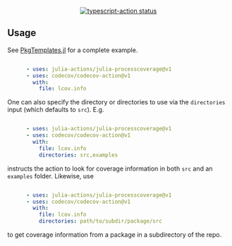 <p align="center">
  <a href="https://github.com/actions/typescript-action/actions"><img alt="typescript-action status" src="https://github.com/actions/typescript-action/workflows/build-test/badge.svg"></a>
</p>

## Usage

See [PkgTemplates.jl](https://github.com/invenia/PkgTemplates.jl/blob/master/test/fixtures/AllPlugins/.github/workflows/ci.yml) for a complete example.

```yaml

      - uses: julia-actions/julia-processcoverage@v1
      - uses: codecov/codecov-action@v1
        with:
          file: lcov.info
```

One can also specify the directory or directories to use via the `directories` input (which defaults to `src`). E.g.
```yaml

      - uses: julia-actions/julia-processcoverage@v1
      - uses: codecov/codecov-action@v1
        with:
          file: lcov.info
          directories: src,examples
```
instructs the action to look for coverage information in both `src` and an `examples` folder. Likewise, use
```yaml

      - uses: julia-actions/julia-processcoverage@v1
      - uses: codecov/codecov-action@v1
        with:
          file: lcov.info
          directories: path/to/subdir/package/src
```
to get coverage information from a package in a subdirectory of the repo.
